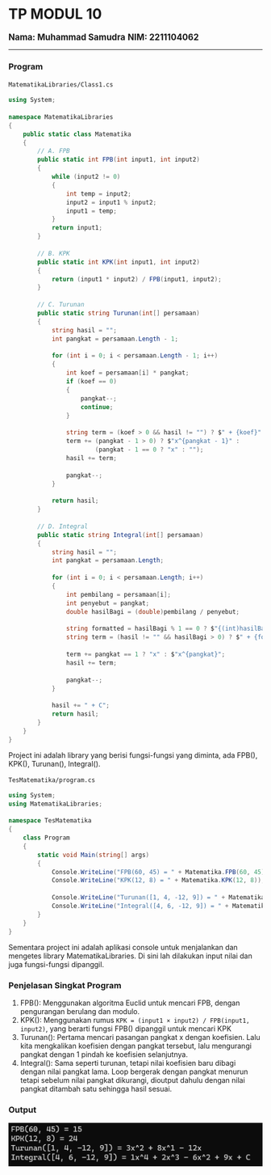 
# TP MODUL 10
<big> **Nama: Muhammad Samudra** </big> 
<big> **NIM: 2211104062** </big>

---

### Program
`MatematikaLibraries/Class1.cs`
```cs
using System;

namespace MatematikaLibraries
{
    public static class Matematika
    {
        // A. FPB
        public static int FPB(int input1, int input2)
        {
            while (input2 != 0)
            {
                int temp = input2;
                input2 = input1 % input2;
                input1 = temp;
            }
            return input1;
        }

        // B. KPK
        public static int KPK(int input1, int input2)
        {
            return (input1 * input2) / FPB(input1, input2);
        }

        // C. Turunan
        public static string Turunan(int[] persamaan)
        {
            string hasil = "";
            int pangkat = persamaan.Length - 1;

            for (int i = 0; i < persamaan.Length - 1; i++)
            {
                int koef = persamaan[i] * pangkat;
                if (koef == 0)
                {
                    pangkat--;
                    continue;
                }

                string term = (koef > 0 && hasil != "") ? $" + {koef}" : (koef < 0 ? $" - {Math.Abs(koef)}" : $"{koef}");
                term += (pangkat - 1 > 0) ? $"x^{pangkat - 1}" :
                        (pangkat - 1 == 0 ? "x" : "");
                hasil += term;

                pangkat--;
            }

            return hasil;
        }

        // D. Integral
        public static string Integral(int[] persamaan)
        {
            string hasil = "";
            int pangkat = persamaan.Length;

            for (int i = 0; i < persamaan.Length; i++)
            {
                int pembilang = persamaan[i];
                int penyebut = pangkat;
                double hasilBagi = (double)pembilang / penyebut;

                string formatted = hasilBagi % 1 == 0 ? $"{(int)hasilBagi}" : $"{hasilBagi:0.##}";
                string term = (hasil != "" && hasilBagi > 0) ? $" + {formatted}" : (hasilBagi < 0 ? $" - {formatted.TrimStart('-')}" : $"{formatted}");

                term += pangkat == 1 ? "x" : $"x^{pangkat}";
                hasil += term;

                pangkat--;
            }

            hasil += " + C";
            return hasil;
        }
    }
}
```
Project ini adalah library yang berisi fungsi-fungsi yang diminta, ada FPB(), KPK(), Turunan(), Integral().

`TesMatematika/program.cs`
```cs
using System;
using MatematikaLibraries;

namespace TesMatematika
{
    class Program
    {
        static void Main(string[] args)
        {
            Console.WriteLine("FPB(60, 45) = " + Matematika.FPB(60, 45));
            Console.WriteLine("KPK(12, 8) = " + Matematika.KPK(12, 8));

            Console.WriteLine("Turunan([1, 4, -12, 9]) = " + Matematika.Turunan(new int[] { 1, 4, -12, 9 }));
            Console.WriteLine("Integral([4, 6, -12, 9]) = " + Matematika.Integral(new int[] { 4, 6, -12, 9 }));
        }
    }
}
```
Sementara project ini adalah aplikasi console untuk menjalankan dan mengetes library MatematikaLibraries. Di sini lah dilakukan input nilai dan juga fungsi-fungsi dipanggil.

### Penjelasan Singkat Program
1. FPB(): Menggunakan algoritma Euclid untuk mencari FPB, dengan pengurangan berulang dan modulo.
2. KPK(): Menggunakan rumus `KPK = (input1 × input2) / FPB(input1, input2)`, yang berarti fungsi FPB() dipanggil untuk mencari KPK
3. Turunan(): Pertama mencari pasangan pangkat x dengan koefisien. Lalu kita mengkalikan koefisien dengan pangkat tersebut, lalu mengurangi pangkat dengan 1 pindah ke koefisien selanjutnya.
3. Integral(): Sama seperti turunan, tetapi nilai koefisien baru dibagi dengan nilai pangkat lama. Loop bergerak dengan pangkat menurun tetapi sebelum nilai pangkat dikurangi, dioutput dahulu dengan nilai pangkat ditambah satu sehingga hasil sesuai.

### Output
![](Output.png)